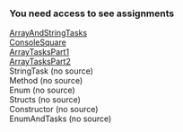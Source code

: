 ### You need access to see assignments

[ArrayAndStringTasks](https://polytechnicam.sharepoint.com/sites/319_1/_layouts/15/embed.aspx?uniqueId=ad97fb89-c955-4671-ba9c-55ca68639913&access_token=v1.eyJzaXRlaWQiOiJiMjNiOTgwMS1hZDU5LTQ5NGUtYmRjYi0wMWYxY2QzYTI1NjciLCJhcHBfZGlzcGxheW5hbWUiOiJNaWNyb3NvZnQgVGVhbXMgV2ViIENsaWVudCIsImFwcGlkIjoiNWUzY2U2YzAtMmIxZi00Mjg1LThkNGItNzVlZTc4Nzg3MzQ2IiwiYXVkIjoiMDAwMDAwMDMtMDAwMC0wZmYxLWNlMDAtMDAwMDAwMDAwMDAwL3BvbHl0ZWNobmljYW0uc2hhcmVwb2ludC5jb21AYTcyZjc3Y2MtZWIxNS00NjQ0LTkwYTUtZDU4ZTY1MTdiMmNhIiwiZXhwIjoiMTc0MDU5MTA2MiJ9.CgoKBHNuaWQSAjg5EgsI8Ozmz5Wl6z0QBRoNMjAuMTkwLjE1NC4zMiosZkxWU0oraThEeHhnVDNyVUNjc3liSEZ1TUxnSEdxL3lLT1BuYXpNb204VT0wdTgBQhChhVeCBJAAsMXriwFCc7S1ShBoYXNoZWRwcm9vZnRva2VuUghbImttc2kiXXIpMGguZnxtZW1iZXJzaGlwfDEwMDMyMDAyZDc0YTg2MDVAbGl2ZS5jb216ATKCARIJzHcvpxXrREYRkKXVjmUXssqSAQjUvNaH1bjVtpoBENSx1b3VodW_1oDVtdWh1baiASJsZXZvbmFzYXRyeWFuLnR0MzE5QHBvbHl0ZWNobmljLmFtqgEQMTAwMzIwMDJENzRBODYwNbIBO2FsbGZpbGVzLndyaXRlIGNvbnRhaW5lci5zZWxlY3RlZCBncm91cC5yZWFkIGFsbHNpdGVzLndyaXRlyAEB.cO5m7BdDBrG6BSfbh64-A9766_TVPVOd8i9iZ5GhKkY&embed=%7B%22ha%22%3A%22teams%22%2C%22hv%22%3A%22assignments%22%2C%22hm%22%3A%22view%22%2C%22hp%22%3A%22web%22%2C%22nb%22%3Atrue%7D) <br>
[ConsoleSquare](https://polytechnicam.sharepoint.com/sites/319_1/_layouts/15/embed.aspx?uniqueId=0147b386-cb82-4591-8b5c-a6de3f6b4ab3&access_token=v1.eyJzaXRlaWQiOiJiMjNiOTgwMS1hZDU5LTQ5NGUtYmRjYi0wMWYxY2QzYTI1NjciLCJhcHBfZGlzcGxheW5hbWUiOiJNaWNyb3NvZnQgVGVhbXMgV2ViIENsaWVudCIsImFwcGlkIjoiNWUzY2U2YzAtMmIxZi00Mjg1LThkNGItNzVlZTc4Nzg3MzQ2IiwiYXVkIjoiMDAwMDAwMDMtMDAwMC0wZmYxLWNlMDAtMDAwMDAwMDAwMDAwL3BvbHl0ZWNobmljYW0uc2hhcmVwb2ludC5jb21AYTcyZjc3Y2MtZWIxNS00NjQ0LTkwYTUtZDU4ZTY1MTdiMmNhIiwiZXhwIjoiMTc0MDU5NjcxMyJ9.CgoKBHNuaWQSAjg5EgsI8K30z7qo6z0QBRoOMjAuMTkwLjE1NC4xNjEqLGNQNWFOeWxTTVQyTzlWMDlqMEh4bHkvMVIwTm83eS9JVzRtMEY2Nk5vZGM9MHU4AUIQoYVc5aUQALDF64CkoFMC2koQaGFzaGVkcHJvb2Z0b2tlblIIWyJrbXNpIl1yKTBoLmZ8bWVtYmVyc2hpcHwxMDAzMjAwMmQ3NGE4NjA1QGxpdmUuY29tegEyggESCcx3L6cV60RGEZCl1Y5lF7LKkgEI1LzWh9W41baaARDUsdW91aHVv9aA1bXVodW2ogEibGV2b25hc2F0cnlhbi50dDMxOUBwb2x5dGVjaG5pYy5hbaoBEDEwMDMyMDAyRDc0QTg2MDWyATthbGxmaWxlcy53cml0ZSBjb250YWluZXIuc2VsZWN0ZWQgZ3JvdXAucmVhZCBhbGxzaXRlcy53cml0ZcgBAQ.7JVBLgCv9wf35kvRelle_dtIoEWMKTXBghPPjCUK5H8&embed=%7B%22ha%22%3A%22teams%22%2C%22hv%22%3A%22assignments%22%2C%22hm%22%3A%22view%22%2C%22hp%22%3A%22web%22%7D) <br>
[ArrayTasksPart1](https://polytechnicam.sharepoint.com/sites/319_1/_layouts/15/embed.aspx?uniqueId=06575c3f-1169-4acf-bfeb-09a81af20c50&access_token=v1.eyJzaXRlaWQiOiJiMjNiOTgwMS1hZDU5LTQ5NGUtYmRjYi0wMWYxY2QzYTI1NjciLCJhcHBfZGlzcGxheW5hbWUiOiJNaWNyb3NvZnQgVGVhbXMgV2ViIENsaWVudCIsImFwcGlkIjoiNWUzY2U2YzAtMmIxZi00Mjg1LThkNGItNzVlZTc4Nzg3MzQ2IiwiYXVkIjoiMDAwMDAwMDMtMDAwMC0wZmYxLWNlMDAtMDAwMDAwMDAwMDAwL3BvbHl0ZWNobmljYW0uc2hhcmVwb2ludC5jb21AYTcyZjc3Y2MtZWIxNS00NjQ0LTkwYTUtZDU4ZTY1MTdiMmNhIiwiZXhwIjoiMTc0MDU5NzAxMSJ9.CgoKBHNuaWQSAjg5EgsI1qOF8tCo6z0QBRoOMjAuMTkwLjE1NC4xNjAqLDMxTVlmVEltdzI5TjRIYlV0TjdOVUx4VWRnR29UMW9tNUJEdFBHditJMlU9MHU4AUIQoYVdLpywALDF64WPXvBNk0oQaGFzaGVkcHJvb2Z0b2tlblIIWyJrbXNpIl1yKTBoLmZ8bWVtYmVyc2hpcHwxMDAzMjAwMmQ3NGE4NjA1QGxpdmUuY29tegEyggESCcx3L6cV60RGEZCl1Y5lF7LKkgEI1LzWh9W41baaARDUsdW91aHVv9aA1bXVodW2ogEibGV2b25hc2F0cnlhbi50dDMxOUBwb2x5dGVjaG5pYy5hbaoBEDEwMDMyMDAyRDc0QTg2MDWyATthbGxmaWxlcy53cml0ZSBjb250YWluZXIuc2VsZWN0ZWQgZ3JvdXAucmVhZCBhbGxzaXRlcy53cml0ZcgBAQ.hqvkiOFhz9Zu9QOYpi5m8b3OrHEzIwqJ-pLMKjw8w1o&embed=%7B%22ha%22%3A%22teams%22%2C%22hv%22%3A%22assignments%22%2C%22hm%22%3A%22view%22%2C%22hp%22%3A%22web%22%2C%22nb%22%3Atrue%7D) <br>
[ArrayTasksPart2](https://polytechnicam.sharepoint.com/sites/319_1/_layouts/15/embed.aspx?uniqueId=a87118a1-b8be-423c-ab03-1bfaae6f5a2a&access_token=v1.eyJzaXRlaWQiOiJiMjNiOTgwMS1hZDU5LTQ5NGUtYmRjYi0wMWYxY2QzYTI1NjciLCJhcHBfZGlzcGxheW5hbWUiOiJNaWNyb3NvZnQgVGVhbXMgV2ViIENsaWVudCIsImFwcGlkIjoiNWUzY2U2YzAtMmIxZi00Mjg1LThkNGItNzVlZTc4Nzg3MzQ2IiwiYXVkIjoiMDAwMDAwMDMtMDAwMC0wZmYxLWNlMDAtMDAwMDAwMDAwMDAwL3BvbHl0ZWNobmljYW0uc2hhcmVwb2ludC5jb21AYTcyZjc3Y2MtZWIxNS00NjQ0LTkwYTUtZDU4ZTY1MTdiMmNhIiwiZXhwIjoiMTc0MDU5NzAyMCJ9.CgoKBHNuaWQSAjg5EgsI8tWnxdGo6z0QBRoOMjAuMTkwLjE1NC4xNjAqLG44ajZNNW5SOFlSNm5yT1dFcDdxdEdwY0ljK0NwdWhuVzRIZUEzeENDdTQ9MHU4AUIQoYVdML9gALDF64z05dk1wUoQaGFzaGVkcHJvb2Z0b2tlblIIWyJrbXNpIl1yKTBoLmZ8bWVtYmVyc2hpcHwxMDAzMjAwMmQ3NGE4NjA1QGxpdmUuY29tegEyggESCcx3L6cV60RGEZCl1Y5lF7LKkgEI1LzWh9W41baaARDUsdW91aHVv9aA1bXVodW2ogEibGV2b25hc2F0cnlhbi50dDMxOUBwb2x5dGVjaG5pYy5hbaoBEDEwMDMyMDAyRDc0QTg2MDWyATthbGxmaWxlcy53cml0ZSBjb250YWluZXIuc2VsZWN0ZWQgZ3JvdXAucmVhZCBhbGxzaXRlcy53cml0ZcgBAQ.T5TPL51YzREvK_lAaqVBbmoOrgYw9W-Qdr_DxLAIxCM&embed=%7B%22ha%22%3A%22teams%22%2C%22hv%22%3A%22assignments%22%2C%22hm%22%3A%22view%22%2C%22hp%22%3A%22web%22%2C%22nb%22%3Atrue%7D) <br>
StringTask (no source) <br>
Method (no source)<br>
Enum (no source)<br>
Structs (no source)<br>
Constructor (no source)<br>
EnumAndTasks (no source)<br>